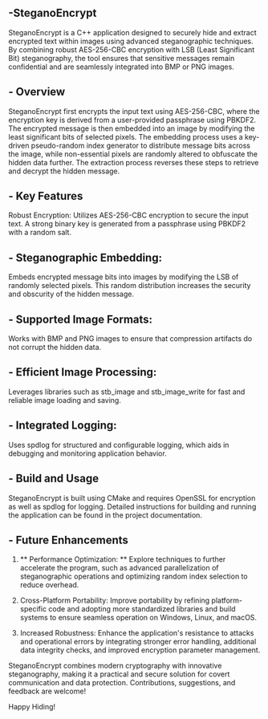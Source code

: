## -SteganoEncrypt ##
SteganoEncrypt is a C++ application designed to securely hide and extract encrypted text within images using advanced steganographic techniques. By combining robust AES-256-CBC encryption with LSB (Least Significant Bit) steganography, the tool ensures that sensitive messages remain confidential and are seamlessly integrated into BMP or PNG images.

## - Overview ##
SteganoEncrypt first encrypts the input text using AES-256-CBC, where the encryption key is derived from a user-provided passphrase using PBKDF2. The encrypted message is then embedded into an image by modifying the least significant bits of selected pixels. The embedding process uses a key-driven pseudo-random index generator to distribute message bits across the image, while non-essential pixels are randomly altered to obfuscate the hidden data further. The extraction process reverses these steps to retrieve and decrypt the hidden message.

## - Key Features ##
Robust Encryption:
Utilizes AES-256-CBC encryption to secure the input text. A strong binary key is generated from a passphrase using PBKDF2 with a random salt.

## - Steganographic Embedding: ##
Embeds encrypted message bits into images by modifying the LSB of randomly selected pixels. This random distribution increases the security and obscurity of the hidden message.

## - Supported Image Formats: ##
Works with BMP and PNG images to ensure that compression artifacts do not corrupt the hidden data.

## - Efficient Image Processing: ##
Leverages libraries such as stb_image and stb_image_write for fast and reliable image loading and saving.

## - Integrated Logging: ##
Uses spdlog for structured and configurable logging, which aids in debugging and monitoring application behavior.

## - Build and Usage ##
SteganoEncrypt is built using CMake and requires OpenSSL for encryption as well as spdlog for logging. Detailed instructions for building and running the application can be found in the project documentation.

## - Future Enhancements ##
1. ** Performance Optimization: **
Explore techniques to further accelerate the program, such as advanced parallelization of steganographic operations and optimizing random index selection to reduce overhead.

2. Cross-Platform Portability:
Improve portability by refining platform-specific code and adopting more standardized libraries and build systems to ensure seamless operation on Windows, Linux, and macOS.

3. Increased Robustness:
Enhance the application's resistance to attacks and operational errors by integrating stronger error handling, additional data integrity checks, and improved encryption parameter management.

SteganoEncrypt combines modern cryptography with innovative steganography, making it a practical and secure solution for covert communication and data protection. Contributions, suggestions, and feedback are welcome!

Happy Hiding!
